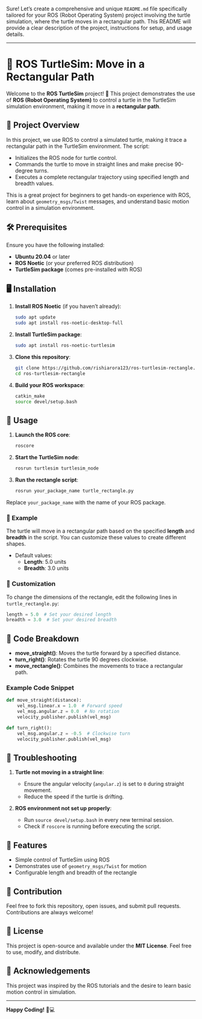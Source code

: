 Sure! Let’s create a comprehensive and unique `README.md` file specifically tailored for your ROS (Robot Operating System) project involving the turtle simulation, where the turtle moves in a rectangular path. This README will provide a clear description of the project, instructions for setup, and usage details.

---

# 🐢 ROS TurtleSim: Move in a Rectangular Path

Welcome to the **ROS TurtleSim** project! 🐢 This project demonstrates the use of **ROS (Robot Operating System)** to control a turtle in the TurtleSim simulation environment, making it move in a **rectangular path**.

## 🚀 Project Overview

In this project, we use ROS to control a simulated turtle, making it trace a rectangular path in the TurtleSim environment. The script:
- Initializes the ROS node for turtle control.
- Commands the turtle to move in straight lines and make precise 90-degree turns.
- Executes a complete rectangular trajectory using specified length and breadth values.

This is a great project for beginners to get hands-on experience with ROS, learn about `geometry_msgs/Twist` messages, and understand basic motion control in a simulation environment.

## 🛠️ Prerequisites

Ensure you have the following installed:
- **Ubuntu 20.04** or later
- **ROS Noetic** (or your preferred ROS distribution)
- **TurtleSim package** (comes pre-installed with ROS)

## 🖥️ Installation

1. **Install ROS Noetic** (if you haven’t already):
   ```bash
   sudo apt update
   sudo apt install ros-noetic-desktop-full
   ```

2. **Install TurtleSim package**:
   ```bash
   sudo apt install ros-noetic-turtlesim
   ```

3. **Clone this repository**:
   ```bash
   git clone https://github.com/rishiarora123/ros-turtlesim-rectangle.git
   cd ros-turtlesim-rectangle
   ```

4. **Build your ROS workspace**:
   ```bash
   catkin_make
   source devel/setup.bash
   ```

## 📜 Usage

1. **Launch the ROS core**:
   ```bash
   roscore
   ```

2. **Start the TurtleSim node**:
   ```bash
   rosrun turtlesim turtlesim_node
   ```

3. **Run the rectangle script**:
   ```bash
   rosrun your_package_name turtle_rectangle.py
   ```

Replace `your_package_name` with the name of your ROS package.

### 📝 Example

The turtle will move in a rectangular path based on the specified **length** and **breadth** in the script. You can customize these values to create different shapes.

- Default values:
  - **Length**: 5.0 units
  - **Breadth**: 3.0 units

### 🔧 Customization

To change the dimensions of the rectangle, edit the following lines in `turtle_rectangle.py`:

```python
length = 5.0  # Set your desired length
breadth = 3.0  # Set your desired breadth
```

## 🧩 Code Breakdown

- **move_straight()**: Moves the turtle forward by a specified distance.
- **turn_right()**: Rotates the turtle 90 degrees clockwise.
- **move_rectangle()**: Combines the movements to trace a rectangular path.

### Example Code Snippet

```python
def move_straight(distance):
    vel_msg.linear.x = 1.0  # Forward speed
    vel_msg.angular.z = 0.0  # No rotation
    velocity_publisher.publish(vel_msg)

def turn_right():
    vel_msg.angular.z = -0.5  # Clockwise turn
    velocity_publisher.publish(vel_msg)
```

## 🐛 Troubleshooting

1. **Turtle not moving in a straight line**:
   - Ensure the angular velocity (`angular.z`) is set to `0` during straight movement.
   - Reduce the speed if the turtle is drifting.

2. **ROS environment not set up properly**:
   - Run `source devel/setup.bash` in every new terminal session.
   - Check if `roscore` is running before executing the script.

## 🌟 Features

- Simple control of TurtleSim using ROS
- Demonstrates use of `geometry_msgs/Twist` for motion
- Configurable length and breadth of the rectangle

## 🤝 Contribution

Feel free to fork this repository, open issues, and submit pull requests. Contributions are always welcome!

## 📄 License

This project is open-source and available under the **MIT License**. Feel free to use, modify, and distribute.

## 📝 Acknowledgements

This project was inspired by the ROS tutorials and the desire to learn basic motion control in simulation.

---

**Happy Coding!** 🐢💻
